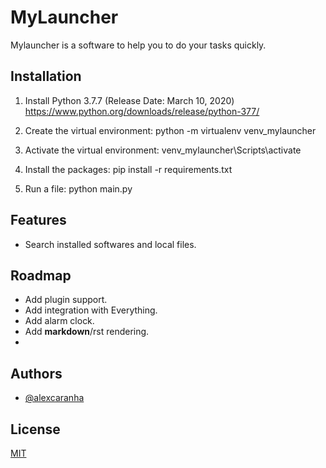 
# MyLauncher

Mylauncher is a software to help you to do your tasks quickly.


## Installation 

1. Install Python 3.7.7 (Release Date: March 10, 2020)
https://www.python.org/downloads/release/python-377/

2. Create the virtual environment:
python -m virtualenv venv_mylauncher

3. Activate the virtual environment:
venv_mylauncher\Scripts\activate

4. Install the packages:
pip install -r requirements.txt

5. Run a file:
python main.py

## Features

- Search installed softwares and local files.

<!-- ## Demo -->
<!-- Insert gif or link to demo -->

  
## Roadmap

- Add plugin support.
- Add integration with Everything.
- Add alarm clock.
- Add **markdown**/rst rendering.
- 

## Authors

- [@alexcaranha](https://www.github.com/alexcaranha)

  
## License

[MIT](https://choosealicense.com/licenses/mit/)

  